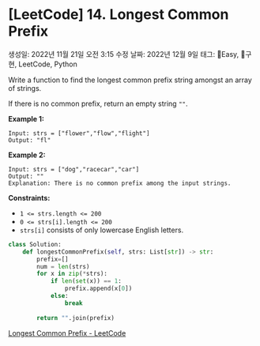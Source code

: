 # [LeetCode] 14. Longest Common Prefix

생성일: 2022년 11월 21일 오전 3:15
수정 날짜: 2022년 12월 9일
태그: Easy, 구현, LeetCode, Python

Write a function to find the longest common prefix string amongst an array of strings.

If there is no common prefix, return an empty string `""`.

**Example 1:**

```
Input: strs = ["flower","flow","flight"]
Output: "fl"

```

**Example 2:**

```
Input: strs = ["dog","racecar","car"]
Output: ""
Explanation: There is no common prefix among the input strings.

```

**Constraints:**

- `1 <= strs.length <= 200`
- `0 <= strs[i].length <= 200`
- `strs[i]` consists of only lowercase English letters.

```python
class Solution:
    def longestCommonPrefix(self, strs: List[str]) -> str:
        prefix=[]
        num = len(strs)
        for x in zip(*strs):
            if len(set(x)) == 1:
                prefix.append(x[0])
            else:
                break
                
        return "".join(prefix)
```

[Longest Common Prefix - LeetCode](https://leetcode.com/problems/longest-common-prefix/)
